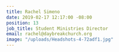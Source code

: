 ```yaml
---
title: Rachel Simeno
date: 2019-02-17 12:17:00 -08:00
position: 13
job_title: Student Ministries Director
email: rachel@daybreakchurch.org
image: "/uploads/Headshots-4-72adf1.jpg"
---
```


